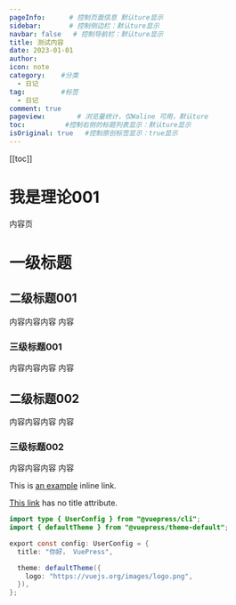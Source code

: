 ```yaml
---
pageInfo:      # 控制页面信息 默认ture显示
sidebar:       # 控制侧边栏：默认ture显示
navbar: false   # 控制导航栏：默认ture显示
title: 测试内容
date: 2023-01-01
author: 
icon: note  
category:    #分类
  - 日记
tag:         #标签
  - 日记
comment: true
pageview:        # 浏览量统计，仅Waline 可用，默认ture
toc:          #控制右侧的标题列表显示：默认ture显示
isOriginal: true   #控制原创标签显示：true显示
---
```



[[toc]]
# 我是理论001
内容页

<AudioPlayer
  src="/assets/assets/sample.mp3"
  title="A Sample Audio"
  poster="/logo.svg"
/>

# 一级标题
## 二级标题001
内容内容内容
内容
### 三级标题001
内容内容内容
内容
## 二级标题002
内容内容内容
内容
### 三级标题002
内容内容内容
内容

<p>
  This is <a href="http://example.com/" title="Title"> an example</a> inline
  link.
</p>

<p><a href="http://example.net/">This link</a> has no title attribute.</p>


```java 
import type { UserConfig } from "@vuepress/cli";
import { defaultTheme } from "@vuepress/theme-default";

export const config: UserConfig = {
  title: "你好， VuePress",

  theme: defaultTheme({
    logo: "https://vuejs.org/images/logo.png",
  }),
};
```

